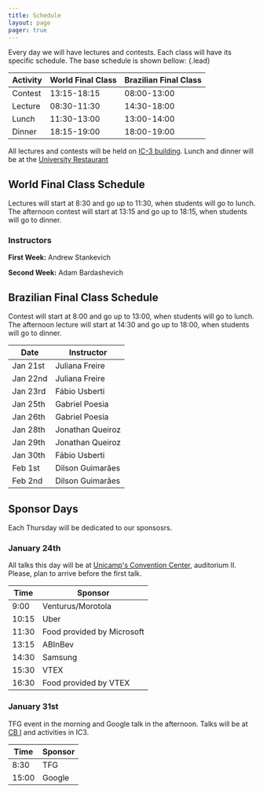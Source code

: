 ```yaml
---
title: Schedule
layout: page
pager: true
---
```


Every day we will have lectures and contests. Each class will have its specific schedule. The base schedule is shown bellow:
{.lead}

Activity | World Final Class | Brazilian Final Class
---------|-------------------|----------------------
Contest  | 13:15-18:15       | 08:00-13:00
Lecture  | 08:30-11:30       | 14:30-18:00
Lunch    | 11:30-13:00       | 13:00-14:00
Dinner   | 18:15-19:00       | 18:00-19:00

All lectures and contests will be held on [IC-3 building](https://www.google.com/maps/place/Instituto+de+Computa%C3%A7%C3%A3o/@-22.8132283,-47.0638092,18z/data=!4m5!3m4!1s0x0:0x35cb36a6a312ea5b!8m2!3d-22.8137764!4d-47.0640004). Lunch and dinner will be at the [University Restaurant](https://www.google.com/maps/place/Restaurante+Universit%C3%A1rio+-+Unicamp/@-22.8169862,-47.0728041,18z/data=!4m5!3m4!1s0x0:0x21d9dab5b4cf75ea!8m2!3d-22.817514!4d-47.0721962)

## World Final Class Schedule

Lectures will start at 8:30 and go up to 11:30, when students will go to lunch. The afternoon contest will start at 13:15 and go up to 18:15, when students will go to dinner.

### Instructors

**First Week:** Andrew Stankevich

**Second Week:** Adam Bardashevich

## Brazilian Final Class Schedule

Contest will start at 8:00 and go up to 13:00, when students will go to lunch. The afternoon lecture will start at 14:30 and go up to 18:00, when students will go to dinner.

Date     | Instructor
---------|-----------
Jan 21st | Juliana Freire
Jan 22nd | Juliana Freire
Jan 23rd | Fábio Usberti
Jan 25th | Gabriel Poesia
Jan 26th | Gabriel Poesia
Jan 28th | Jonathan Queiroz
Jan 29th | Jonathan Queiroz
Jan 30th | Fábio Usberti
Feb 1st  | Dilson Guimarães
Feb 2nd  | Dilson Guimarães

## Sponsor Days

Each Thursday will be dedicated to our sponsosrs.

### January 24th

All talks this day will be at [Unicamp's Convention Center](https://www.google.com/maps/place/Centro+de+Conven%C3%A7%C3%B5es/@-22.8147326,-47.0736946,17z/data=!3m1!4b1!4m5!3m4!1s0x94c8c14cff6a4ae5:0x5cc330b4c087f06!8m2!3d-22.8147326!4d-47.0715006), auditorium II. Please, plan to arrive before the first talk.

Time  | Sponsor
------|--------
9:00  | Venturus/Morotola
10:15 | Uber
11:30 | Food provided by Microsoft
13:15 | ABInBev
14:30 | Samsung
15:30 | VTEX
16:30 | Food provided by VTEX

### January 31st

TFG event in the morning and Google talk in the afternoon. Talks will be at [CB I](https://www.google.com/maps/place/Ciclo+B%C3%A1sico+I+-+CB/@-22.8147326,-47.0736946,17z/data=!4m12!1m6!3m5!1s0x94c8c14cff6a4ae5:0x5cc330b4c087f06!2sCentro+de+Conven%C3%A7%C3%B5es!8m2!3d-22.8147326!4d-47.0715006!3m4!1s0x0:0xf3522e37359f743c!8m2!3d-22.8174395!4d-47.0683667) and activities in IC3.

Time  | Sponsor
------|--------
8:30  | TFG
15:00 | Google